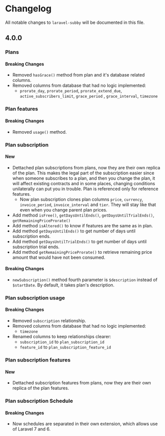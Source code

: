 # Changelog

All notable changes to `laravel-subby` will be documented in this file.

## 4.0.0

### Plans

#### Breaking Changes

- Removed `hasGrace()` method from plan and it's database related columns.
- Removed columns from database that had no logic implemented:
    - `prorate_day`, `prorate_period`, `prorate_extend_due`, `active_subscribers_limit`, `grace_period`
      , `grace_interval`, `timezone`

### Plan features

#### Breaking Changes

- Removed `usage()` method.

### Plan subscription

#### New

- Dettached plan subscriptions from plans, now they are their own replica of the plan. This makes the legal part of the
  subscription easier since when someone subscribes to a plan, and then you change the plan, it will affect existing
  contracts and in some places, changing conditions unilaterally can put you in trouble. Plan is referenced only for
  reference features.
    - Now plan subscription clones plan columns `price`, `currency`, `invoice_period`, `invoice_interval` and `tier`.
      They will stay like that even when you change parent plan prices.
- Add method `isFree()`, `getDaysUntilEnds()`, `getDaysUntilTrialEnds()`, `getRemainingPriceProrate()`
- Add method `isAltered()` to know if features are the same as in plan.
- Add method `getDaysUntilEnds()` to get number of days until subscription ends.
- Add method `getDaysUntilTrialEnds()` to get number of days until subscription trial ends.
- Add method `getRemainingPriceProrate()` to retrieve remaining price amount that would have not been consumed.

#### Breaking Changes

- `newSubscription()` method fourth parameter is `$description` instead of `$startDate`. By default, it takes plan's
  description.

### Plan subscription usage

#### Breaking Changes

- Removed `subscription` relationship.
- Removed columns from database that had no logic implemented:
    - `timezone`
- Renamed columns to keep relationships clearer:
    - `subscription_id` to `plan_subscription_id`
    - `feature_id` to `plan_subscription_feature_id`

### Plan subscription features

#### New

- Dettached subscription features from plans, now they are their own replica of the plan features.

### Plan subscription Schedule

#### Breaking Changes

- Now schedules are separated in their own extension, which allows use of Laravel 7 and 6.
